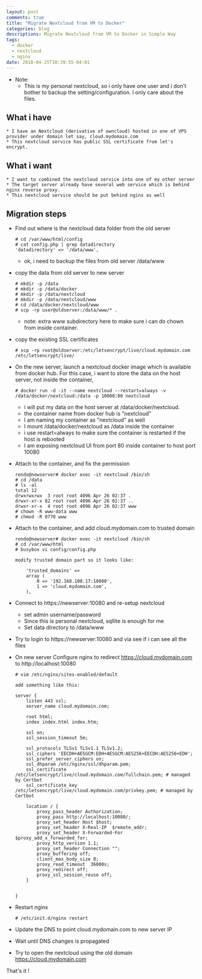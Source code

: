 ```yaml
---
layout: post
comments: true
title: "Migrate Nextcloud from VM to Docker"
categories: blog
descriptions: Migrate Nextcloud from VM to Docker in Simple Way
tags: 
  - docker
  - nextcloud
  - nginx
date: 2018-04-25T10:39:55-04:01
---
```



* Note:
    * This is my personal nextcloud, so i only have one user and i don't bother to backup the setting/configuration. I only care about the files.


## What i have

    * I have an Nextcloud (derivative of owncloud) hosted in one of VPS provider under domain let say, cloud.mydomain.com
    * This nextcloud service has public SSL certificate from let's encrypt.

## What i want 

    * I want to combined the nextcloud service into one of my other server
    * The target server already have several web service which is behind nginx reverse proxy. 
    * This nextcloud service should be put behind nginx as well



## Migration steps

* Find out where is the nextcloud data folder from the old server

    ```
    # cd /var/www/html/config
    # cat config.php | grep datadirectory
    'datadirectory' => '/data/www',
    ```

    * ok, i need to backup the files from old server /data/www


* copy the data from old server to new server

    ```
    # mkdir -p /data
    # mkdir -p /data/docker
    # mkdir -p /data/nextcloud
    # mkdir -p /data/nextcloud/www
    # cd /data/docker/nextcloud/www
    # scp -rp user@oldserver:/data/www/* .
    ```

    * note: extra www subdirectory here to make sure i can do chown from inside container. 

* copy the existing SSL certificates

    ```
    # scp -rp root@oldserver:/etc/letsencrypt/live/cloud.mydomain.com /etc/letsencrypt/live/
    ```


* On the new server, launch a nextcloud docker image which is available from docker hub. For this case, i want to store the data on the host server, not inside the container, 

    ```
    # docker run -d -it --name nextcloud --restart=always -v /data/docker/nextcloud:/data -p 10080:80 nextcloud
    ```

    * i will put my data on the host server at /data/docker/nextcloud.
    * the container name from docker hub is "nextcloud"
    * I am naming my container as "nextcloud" as well
    * I mount /data/docker/nextcloud as /data inside the container
    * i use restart=always to make sure the container is restarted if the host is rebooted
    * I am exposing nextcloud UI from port 80 inside container to host port 10080


* Attach to the container, and fix the permission

    ```
    rendo@newserver# docker exec -it nextcloud /bin/sh
    # cd /data
    # ls -al
    total 12
    drwxrwxrwx  3 root root 4096 Apr 26 02:37 .
    drwxr-xr-x 82 root root 4096 Apr 26 02:37 ..
    drwxr-xr-x  4 root root 4096 Apr 26 02:37 www
    # chown -R www-data www
    # chmod -R 0770 www
    ```

* Attach to the container, and add cloud.mydomain.com to trusted domain

    ```
    rendo@newserver# docker exec -it nextcloud /bin/sh
    # cd /var/www/html
    # busybox vi config/config.php

    modify trusted domain part so it looks like:

        'trusted_domains' =>
        array (
            0 => '192.168.100.17:10080',
            1 => 'cloud.mydomain.com',
        ),
    ```

* Connect to https://newserver:10080 and re-setup nextcloud
    * set admin username/password
    * Since this is personal nextcloud, sqllite is enough for me
    * Set data directory to /data/www

* Try to login to https://newserver:10080 and via see if i can see all the files

* On new server Configure nginx to redirect https://cloud.mydomain.com to http://localhost:10080

    ```
    # vim /etc/nginx/sites-enabled/default

    add something like this:

    server {
        listen 443 ssl;
        server_name cloud.mydomain.com;

        root html;
        index index.html index.htm;

        ssl on;
        ssl_session_timeout 5m;

        ssl_protocols TLSv1 TLSv1.1 TLSv1.2;
        ssl_ciphers 'EECDH+AESGCM:EDH+AESGCM:AES256+EECDH:AES256+EDH';
        ssl_prefer_server_ciphers on;
        ssl_dhparam /etc/nginx/ssl/dhparam.pem;
        ssl_certificate /etc/letsencrypt/live/cloud.mydomain.com/fullchain.pem; # managed by Certbot
        ssl_certificate_key /etc/letsencrypt/live/cloud.mydomain.com/privkey.pem; # managed by Certbot

        location / {
            proxy_pass_header Authorization;
            proxy_pass http://localhost:10080/;
            proxy_set_header Host $host;
            proxy_set_header X-Real-IP  $remote_addr;
            proxy_set_header X-Forwarded-For $proxy_add_x_forwarded_for;
            proxy_http_version 1.1;
            proxy_set_header Connection "";
            proxy_buffering off;
            client_max_body_size 0;
            proxy_read_timeout  36000s;
            proxy_redirect off;
            proxy_ssl_session_reuse off;
        }


    }
    ```

* Restart nginx

    ```
    # /etc/init.d/nginx restart
    ```

* Update the DNS to point cloud.mydomain.com to new server IP

* Wait until DNS changes is propagated

* Try to open the nextcloud using the old domain https://cloud.mydomain.com


That's it !


